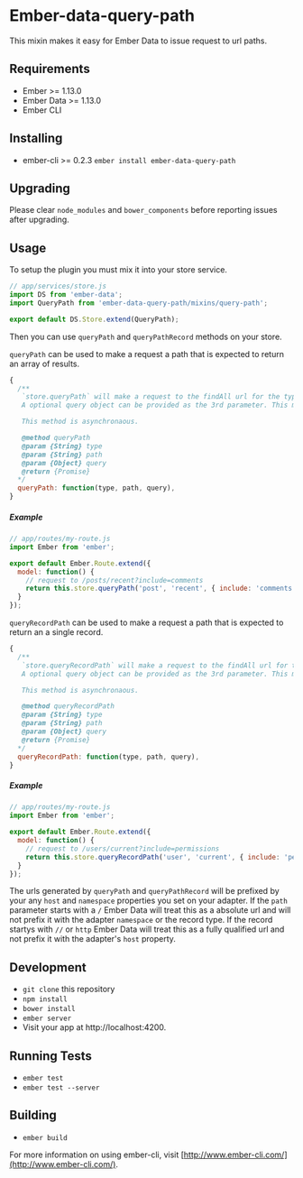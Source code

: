 # Ember-data-query-path

This mixin makes it easy for Ember Data to issue request to url paths.

## Requirements
* Ember >= 1.13.0
* Ember Data >= 1.13.0
* Ember CLI

## Installing

* ember-cli >= 0.2.3 `ember install ember-data-query-path`

## Upgrading

Please clear `node_modules` and `bower_components` before reporting issues after upgrading.

## Usage

To setup the plugin you must mix it into your store service.
```js
// app/services/store.js
import DS from 'ember-data';
import QueryPath from 'ember-data-query-path/mixins/query-path';

export default DS.Store.extend(QueryPath);
```

Then you can use `queryPath` and `queryPathRecord` methods on your store.

`queryPath` can be used to make a request a path that is expected to return an array of results.

```js
{
  /**
   `store.queryPath` will make a request to the findAll url for the type + the `path` argument provided as the 2nd parameter.
   A optional query object can be provided as the 3rd parameter. This method assumes your api will return an array of records as its response.

   This method is asynchronaous.

   @method queryPath
   @param {String} type
   @param {String} path
   @param {Object} query
   @return {Promise}
  */
  queryPath: function(type, path, query),
}
```

##### Example

```js
// app/routes/my-route.js
import Ember from 'ember';

export default Ember.Route.extend({
  model: function() {
    // request to /posts/recent?include=comments
    return this.store.queryPath('post', 'recent', { include: 'comments' });
  }
});
```

`queryRecordPath` can be used to make a request a path that is expected to return an a single record.

```js
{
  /**
   `store.queryRecordPath` will make a request to the findAll url for the type + the `path` argument provided as the 2nd parameter.
   A optional query object can be provided as the 3rd parameter. This method assumes your api will return a single record as its response.

   This method is asynchronaous.

   @method queryRecordPath
   @param {String} type
   @param {String} path
   @param {Object} query
   @return {Promise}
  */
  queryRecordPath: function(type, path, query),
}
```

##### Example

```js
// app/routes/my-route.js
import Ember from 'ember';

export default Ember.Route.extend({
  model: function() {
    // request to /users/current?include=permissions
    return this.store.queryRecordPath('user', 'current', { include: 'permissions' });
  }
});
```

The urls generated by `queryPath` and `queryPathRecord` will be prefixed by your any `host` and `namespace` properties you set on your adapter. If the `path` parameter starts with a `/` Ember Data will treat this as a absolute url and will not prefix it with the adapter `namespace` or the record type. If the record startys with `//` or `http` Ember Data will treat this as a fully qualified url and not prefix it with the adapter's `host` property.


## Development

* `git clone` this repository
* `npm install`
* `bower install`
* `ember server`
* Visit your app at http://localhost:4200.

## Running Tests

* `ember test`
* `ember test --server`

## Building

* `ember build`

For more information on using ember-cli, visit [http://www.ember-cli.com/](http://www.ember-cli.com/).
